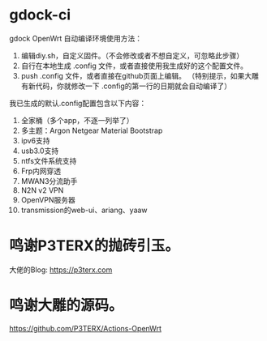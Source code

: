 # gdock-ci
gdock OpenWrt 自动编译环境使用方法：
1. 编辑diy.sh，自定义固件。（不会修改或者不想自定义，可忽略此步骤）
2. 自行在本地生成 .config 文件，或者直接使用我生成好的这个配置文件。
3. push .config 文件，或者直接在github页面上编辑。
（特别提示，如果大雕有新代码，你就修改一下 .config的第一行的日期就会自动编译了）

我已生成的默认.config配置包含以下内容：

1. 全家桶（多个app，不逐一列举了）
2. 多主题：Argon Netgear Material Bootstrap
3. ipv6支持
4. usb3.0支持
5. ntfs文件系统支持
6. Frp内网穿透
7. MWAN3分流助手
8. N2N v2 VPN
9. OpenVPN服务器
10. transmission的web-ui、ariang、yaaw

# 鸣谢P3TERX的抛砖引玉。
大佬的Blog: https://p3terx.com
# 鸣谢大雕的源码。
https://github.com/P3TERX/Actions-OpenWrt
